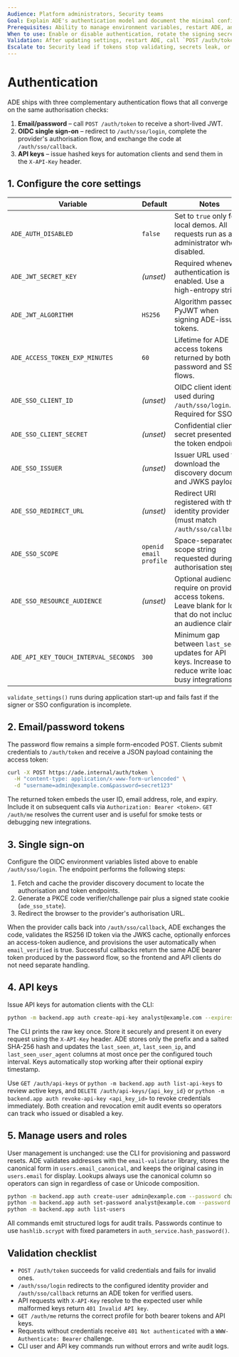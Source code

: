 ```yaml
---
Audience: Platform administrators, Security teams
Goal: Explain ADE's authentication model and document the minimal configuration required to operate it safely.
Prerequisites: Ability to manage environment variables, restart ADE, and provision user accounts.
When to use: Enable or disable authentication, rotate the signing secret, or review how operators obtain API access.
Validation: After updating settings, restart ADE, call `POST /auth/token`, and verify protected routes reject unsigned requests.
Escalate to: Security lead if tokens stop validating, secrets leak, or anonymous access is observed unexpectedly.
---
```


# Authentication

ADE ships with three complementary authentication flows that all converge on the same authorisation checks:

1. **Email/password** – call `POST /auth/token` to receive a short-lived JWT.
2. **OIDC single sign-on** – redirect to `/auth/sso/login`, complete the provider's authorisation flow, and exchange the code at `/auth/sso/callback`.
3. **API keys** – issue hashed keys for automation clients and send them in the `X-API-Key` header.

## 1. Configure the core settings

| Variable | Default | Notes |
| --- | --- | --- |
| `ADE_AUTH_DISABLED` | `false` | Set to `true` only for local demos. All requests run as an administrator when disabled. |
| `ADE_JWT_SECRET_KEY` | _(unset)_ | Required whenever authentication is enabled. Use a high-entropy string. |
| `ADE_JWT_ALGORITHM` | `HS256` | Algorithm passed to PyJWT when signing ADE-issued tokens. |
| `ADE_ACCESS_TOKEN_EXP_MINUTES` | `60` | Lifetime for ADE access tokens returned by both password and SSO flows. |
| `ADE_SSO_CLIENT_ID` | _(unset)_ | OIDC client identifier used during `/auth/sso/login`. Required for SSO. |
| `ADE_SSO_CLIENT_SECRET` | _(unset)_ | Confidential client secret presented to the token endpoint. |
| `ADE_SSO_ISSUER` | _(unset)_ | Issuer URL used to download the discovery document and JWKS payloads. |
| `ADE_SSO_REDIRECT_URL` | _(unset)_ | Redirect URI registered with the identity provider (must match `/auth/sso/callback`). |
| `ADE_SSO_SCOPE` | `openid email profile` | Space-separated scope string requested during the authorisation step. |
| `ADE_SSO_RESOURCE_AUDIENCE` | _(unset)_ | Optional audience to require on provider access tokens. Leave blank for IdPs that do not include an audience claim. |
| `ADE_API_KEY_TOUCH_INTERVAL_SECONDS` | `300` | Minimum gap between `last_seen` updates for API keys. Increase to reduce write load on busy integrations. |

`validate_settings()` runs during application start-up and fails fast if the signer or SSO configuration is incomplete.

## 2. Email/password tokens

The password flow remains a simple form-encoded POST. Clients submit credentials to `/auth/token` and receive a JSON payload
containing the access token:

```bash
curl -X POST https://ade.internal/auth/token \
  -H "content-type: application/x-www-form-urlencoded" \
  -d "username=admin@example.com&password=secret123"
```

The returned token embeds the user ID, email address, role, and expiry. Include it on subsequent calls via
`Authorization: Bearer <token>`. `GET /auth/me` resolves the current user and is useful for smoke tests or debugging new
integrations.

## 3. Single sign-on

Configure the OIDC environment variables listed above to enable `/auth/sso/login`. The endpoint performs the following steps:

1. Fetch and cache the provider discovery document to locate the authorisation and token endpoints.
2. Generate a PKCE code verifier/challenge pair plus a signed state cookie (`ade_sso_state`).
3. Redirect the browser to the provider's authorisation URL.

When the provider calls back into `/auth/sso/callback`, ADE exchanges the code, validates the RS256 ID token via the JWKS cache,
optionally enforces an access-token audience, and provisions the user automatically when `email_verified` is true. Successful
callbacks return the same ADE bearer token produced by the password flow, so the frontend and API clients do not need separate
handling.

## 4. API keys

Issue API keys for automation clients with the CLI:

```bash
python -m backend.app auth create-api-key analyst@example.com --expires-in-days 30
```

The CLI prints the raw key once. Store it securely and present it on every request using the `X-API-Key` header. ADE stores only
the prefix and a salted SHA-256 hash and updates the `last_seen_at`, `last_seen_ip`, and `last_seen_user_agent` columns at most
once per the configured touch interval. Keys automatically stop working after their optional expiry timestamp.

Use `GET /auth/api-keys` or `python -m backend.app auth list-api-keys` to review active keys, and `DELETE /auth/api-keys/{api_key_id}`
or `python -m backend.app auth revoke-api-key <api_key_id>` to revoke credentials immediately. Both creation and revocation emit
audit events so operators can track who issued or disabled a key.

## 5. Manage users and roles

User management is unchanged: use the CLI for provisioning and password resets. ADE
validates addresses with the `email-validator` library, stores the canonical form in
`users.email_canonical`, and keeps the original casing in `users.email` for display.
Lookups always use the canonical column so operators can sign in regardless of
case or Unicode composition.

```bash
python -m backend.app auth create-user admin@example.com --password change-me --role admin
python -m backend.app auth set-password analyst@example.com --password new-secret
python -m backend.app auth list-users
```

All commands emit structured logs for audit trails. Passwords continue to use `hashlib.scrypt` with fixed parameters in
`auth_service.hash_password()`.

## Validation checklist

- `POST /auth/token` succeeds for valid credentials and fails for invalid ones.
- `/auth/sso/login` redirects to the configured identity provider and `/auth/sso/callback` returns an ADE token for verified
  users.
- API requests with `X-API-Key` resolve to the expected user while malformed keys return `401 Invalid API key`.
- `GET /auth/me` returns the correct profile for both bearer tokens and API keys.
- Requests without credentials receive `401 Not authenticated` with a `WWW-Authenticate: Bearer` challenge.
- CLI user and API key commands run without errors and write audit logs.
